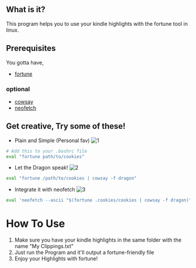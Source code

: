 ## What is it?
This program helps you to use your kindle highlights with the fortune tool in linux.

## Prerequisites
You gotta have,
- [fortune](https://wiki.archlinux.org/title/Fortune)
### optional
- [cowsay](https://archlinux.org/packages/extra/any/cowsay/)
- [neofetch](https://github.com/dylanaraps/neofetch)
## Get creative, Try some of these!
- Plain and Simple (Personal fav)
![1](https://github.com/dawn-boy/cookies/assets/143283986/1248a4cd-8346-4014-a732-c54590c73207)
```sh
# Add this to your .bashrc file
eval "fortune path/to/cookies"
```
- Let the Dragon speak!
![2](https://github.com/dawn-boy/cookies/assets/143283986/0fdcc2a7-6a4b-4f1c-9550-1ff210068157)
```sh
eval "fortune /path/to/cookies | cowsay -f dragon"
```
- Integrate it with neofetch
![3](https://github.com/dawn-boy/cookies/assets/143283986/575e3c9d-a22c-41af-ae84-a1ec17663bd6)
```sh
eval 'neofetch --ascii "$(fortune .cookies/cookies | cowsay -f dragon)"'
```


# How To Use
1) Make sure you have your kindle highlights in the same folder with the name "My Clippings.txt"
2) Just run the Program and it'll output a fortune-friendly file
3) Enjoy your Highlights with fortune!

